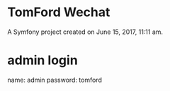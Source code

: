 TomFord Wechat
==========

A Symfony project created on June 15, 2017, 11:11 am.

admin login
==========
name: admin
password: tomford

